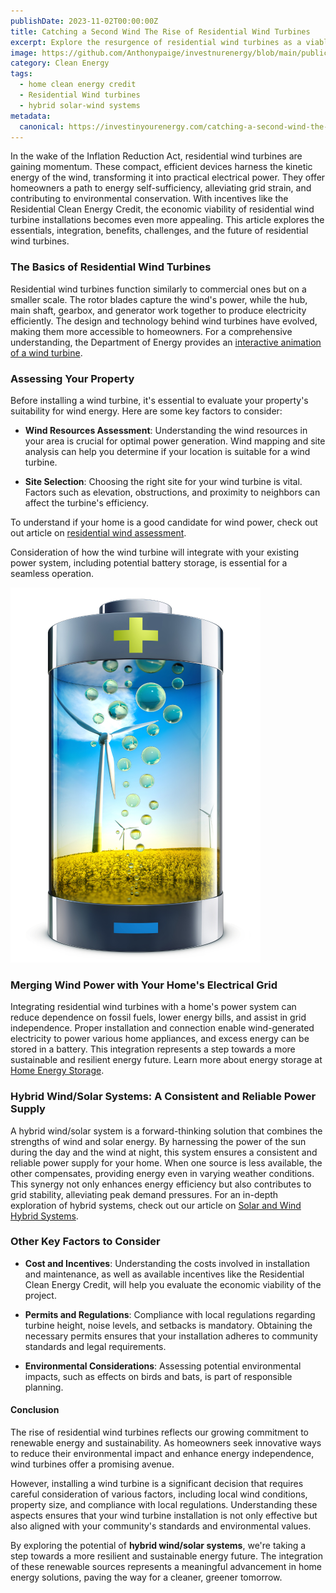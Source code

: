 ```yaml
---
publishDate: 2023-11-02T00:00:00Z
title: Catching a Second Wind The Rise of Residential Wind Turbines
excerpt: Explore the resurgence of residential wind turbines as a viable alternative energy source. This article sheds light on the benefits and practical considerations of harnessing wind power in your home, paving the way for a sustainable future.
image: https://github.com/Anthonypaige/investnurenergy/blob/main/public/images/cover-art/WND-1-cover-art.png?raw=true
category: Clean Energy
tags:
  - home clean energy credit
  - Residential Wind turbines
  - hybrid solar-wind systems
metadata:
  canonical: https://investinyourenergy.com/catching-a-second-wind-the-rise-of-residential-wind-turbines
---
```


In the wake of the Inflation Reduction Act, residential wind turbines are gaining momentum. These compact, efficient devices harness the kinetic energy of the wind, transforming it into practical electrical power. They offer homeowners a path to energy self-sufficiency, alleviating grid strain, and contributing to environmental conservation. With incentives like the Residential Clean Energy Credit, the economic viability of residential wind turbine installations becomes even more appealing. This article explores the essentials, integration, benefits, challenges, and the future of residential wind turbines.

### **The Basics of Residential Wind Turbines**

Residential wind turbines function similarly to commercial ones but on a smaller scale. The rotor blades capture the wind's power, while the hub, main shaft, gearbox, and generator work together to produce electricity efficiently. The design and technology behind wind turbines have evolved, making them more accessible to homeowners. For a comprehensive understanding, the Department of Energy provides an [interactive animation of a wind turbine](https://www.energy.gov/eere/wind/explore-wind-turbine).

### **Assessing Your Property**

Before installing a wind turbine, it's essential to evaluate your property's suitability for wind energy. Here are some key factors to consider:

- **Wind Resources Assessment**: Understanding the wind resources in your area is crucial for optimal power generation. Wind mapping and site analysis can help you determine if your location is suitable for a wind turbine.

- **Site Selection**: Choosing the right site for your wind turbine is vital. Factors such as elevation, obstructions, and proximity to neighbors can affect the turbine's efficiency.

To understand if your home is a good candidate for wind power, check out out article on [residential wind assessment](assessing-your-homes-wind-power).

Consideration of how the wind turbine will integrate with your existing power system, including potential battery storage, is essential for a seamless operation.

![Super wide](https://github.com/Anthonypaige/investnurenergy/blob/main/public/images/In-article-images/WND-2-in-article.png?raw=true)

### **Merging Wind Power with Your Home's Electrical Grid**

Integrating residential wind turbines with a home's power system can reduce dependence on fossil fuels, lower energy bills, and assist in grid independence. Proper installation and connection enable wind-generated electricity to power various home appliances, and excess energy can be stored in a battery. This integration represents a step towards a more sustainable and resilient energy future. Learn more about energy storage at [Home Energy Storage](clean-energy/home-energy-storage).

### **Hybrid Wind/Solar Systems: A Consistent and Reliable Power Supply**

A hybrid wind/solar system is a forward-thinking solution that combines the strengths of wind and solar energy. By harnessing the power of the sun during the day and the wind at night, this system ensures a consistent and reliable power supply for your home. When one source is less available, the other compensates, providing energy even in varying weather conditions. This synergy not only enhances energy efficiency but also contributes to grid stability, alleviating peak demand pressures. For an in-depth exploration of hybrid systems, check out our article on [Solar and Wind Hybrid Systems](hybrid-wind-and-solar-systems-are-the-future).

### **Other Key Factors to Consider**

- **Cost and Incentives**: Understanding the costs involved in installation and maintenance, as well as available incentives like the Residential Clean Energy Credit, will help you evaluate the economic viability of the project.

- **Permits and Regulations**: Compliance with local regulations regarding turbine height, noise levels, and setbacks is mandatory. Obtaining the necessary permits ensures that your installation adheres to community standards and legal requirements.

- **Environmental Considerations**: Assessing potential environmental impacts, such as effects on birds and bats, is part of responsible planning.

#### **Conclusion**

The rise of residential wind turbines reflects our growing commitment to renewable energy and sustainability. As homeowners seek innovative ways to reduce their environmental impact and enhance energy independence, wind turbines offer a promising avenue.

However, installing a wind turbine is a significant decision that requires careful consideration of various factors, including local wind conditions, property size, and compliance with local regulations. Understanding these aspects ensures that your wind turbine installation is not only effective but also aligned with your community's standards and environmental values.

By exploring the potential of **hybrid wind/solar systems**, we're taking a step towards a more resilient and sustainable energy future. The integration of these renewable sources represents a meaningful advancement in home energy solutions, paving the way for a cleaner, greener tomorrow.
